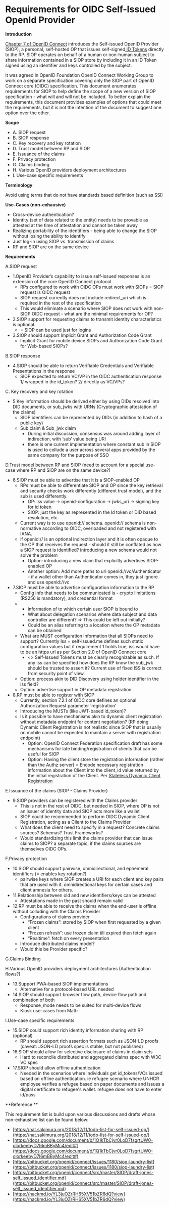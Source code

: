 # Requirements for OIDC Self-Issued OpenId Provider

**Introduction**

[Chapter 7 of OpenID Connect](https://openid.net/specs/openid-connect-core-1_0.html#SelfIssued) introduces the Self-issued OpenID Provider (SIOP), a personal, self-hosted OP that issues self-signed[ ID Tokens](https://openid.net/specs/openid-connect-core-1_0.html#IDToken) directly to the RP.  SIOP operates on behalf of a human or non-human subject to share information contained in a SIOP store by including it in an ID Token signed using an identifier and keys controlled by the subject.

It was agreed in OpenID Foundation OpenID Connect Working Group to work on a separate specification covering only the SIOP part of OpenID Connect core (OIDC) specification. This document enumerates requirements for SIOP to help define the scope of a new version of SIOP specification - what will and will not be included. To better explain the requirements, this document provides examples of options that could meet the requirements, but it is not the intention of the document to suggest one option over the other.

**Scope**

*   A. SIOP request
*   B. SIOP response
*   C. Key recovery and key rotation
*   D. Trust model between RP and SIOP
*   E. Issuance of the claims
*   F. Privacy protection
*   G. Claims binding
*   H. Various OpenID providers deployment architectures
*   I. Use-case specific requirements


**Terminology**

Avoid using terms that do not have standards based definition (such as SSI)

**Use-Cases (non-exhausive)**

*   Cross-device authentication?
*   Identity (set of data related to the entity) needs to be provable as attested at the time of attestation and cannot be taken away
*   Realizing portability of the identifiers - being able to change the SIOP without losing the ability to identify
*   Just log-in using SIOP vs. transmission of claims
*   RP and SIOP are on the same device

**Requirements**

A.SIOP request

*   1.OpenID Provider’s capability to issue self-issued responses is an extension of the core OpenID Connect protocol 
    *   RPs configured to work with OIDC OPs must work with SIOPs = SIOP request is OIDC request
    *   SIOP request currently does not include redirect_uri which is required in the rest of the specification
    *   This would eliminate a scenario where SIOP does not work with non-SIOP OIDC request - what are the minimal requirements for OP?
*   2.SIOP support for requesting claims to transmit identity characteristics is optional. 
    *   = SIOP can be used just for logins
*   3.SIOP should support Implicit Grant and Authorization Code Grant
    *   Implicit Grant for mobile device SIOPs and Authorization Code Grant for Web-based SIOPs?

B.SIOP response

*   4.SIOP should be able to return Verifiable Credentials and Verifiable Presentations in the response
    *   SIOP expected to return VC/VP in the OIDC authentication response 1/ wrapped in the id_token? 2/ directly as VC/VPs?

C. Key recovery and key rotation
*   5.Key information should be derived either by using DIDs resolved into DID documents, or sub_jwks with URNs (Cryptographic attestation of the claims)
    *   SIOP identifiers can be represented by DIDs (in addition to hash of a public key) 
    *   Sub claim & Sub_jwk claim
        *   During initial discussion, consensus was around adding layer of indirection, with ‘sub’ value being URI
        *   there is one current implementation where constant sub in SIOP is used to collude a user across several apps provided by the same company for the purpose of SSO

D.Trust model between RP and SIOP (need to account for a special use-case where RP and SIOP are on the same device?)

*   6.SIOP must be able to advertise that it is a SIOP-enabled OP
    *   RPs must be able to differentiate SIOP and OP since the key retrieval and security checks work differently (different trust model), and the sub is used differently.
        *   OP: iss value -> openid-configuration -> jwks_uri -> signing key for id token
        *   SIOP: just the key as represented in the Id token or DID based resolution, etc.
    *   Current way is to use openid:// schema. openid:// schema is non-normative according to OIDC, overloaded and not registered with IANA. 
    *   if openid:// is an optional indirection layer and it is often opaque to the OP that receives the request - should it still be conflated as how a SIOP request is identified?  introducing a new schema would not solve the problem
        *   Option: introducing a new claim that explicitly advertises SIOP-enabled OP 
        *   Another option: Add more paths to uri openid://vc/Authenticator - if a wallet other than Authenticator comes in, they just ignore and use openid://vc
*   7.SIOP must be able to advertise configuration information to the RP
    *   Config info that needs to be communicated is - crypto limitations (RS256 is mandatory), and credential format 
    *   + information of to which certain user SIOP is bound to
        *   What about delegation scenarios where data subject and data controller are different? => This could be left out initially?
        *   Could be an alias referring to a location where the OP metadata can be obtained
    *   What are MUST configuration information that all SIOPs need to support? Currently Iss = self-issued.me defines such static configuration values but if requirement 1 holds true, iss would have to be an https url as per Section 2.0 of OpenID Connect core	
        *   &lt;> Self-Issued Tokens must be clearly recognizable as such. If any iss can be specified how does the RP know the sub_jwk should be trusted to assert it? Current use of fixed ISS is correct from security point of view.
    *   Option: process akin to DID Discovery using holder identifier in the iss field?
    *   Option: advertise support in OP metadata registration
*   8.RP must be able to register with SIOP 
    *   Currently, section 7.2.1 of OIDC core defines an optional Authorization Request parameter ‘registration’ 
    *   Introducing the MUSTs (like JWT-based id_token)?
    *   Is it possible to have mechanisms akin to dynamic client registration without metadata endpoint for content negotiation? (RP doing Dynamic Client Registration is not realistic since SIOP that is usually on mobile cannot be expected to maintain a server with registration endpoint)
        *   Option: OpenID Connect Federation specification draft has some mechanisms for late binding/registration of clients that can be useful for SIOP
        *   Option: Having the client store the registration information (rather than the Authz server) = Encode necessary registration information about the Client into the client_id value returned by the initial registration of the Client. Per [Stateless Dynamic Client Registration](https://openid.net/specs/openid-connect-registration-1_0.html#StatelessRegistration)

E.Issuance of the claims (SIOP - Claims Provider)

*   9.SIOP providers can be registered with the Claims provider 
    *   This is not in the rest of OIDC, but needed in SIOP, where OP is not an issuer of identity data and SIOP acts more like a wallet
    *   SIOP could be recommended to perform OIDC Dynamic Client Registration, acting as a Client to the Claims Provider
    *   What does the client need to specify in a request? Concrete claims sources? Schemas? Trust Frameworks?
    *   Would  standardizing this limit the claims provider that can issue claims to SIOP? a separate topic, if the claims sources are themselves OIDC OPs.

F.Privacy protection

*   10.SIOP should support pairwise, omnidirectional, and ephemeral identifiers (= enables key rotation?)
    *   pairwise keys where SIOP creates a URI for each client and key pairs that are used with it. omnidirectional keys for certain cases and client amnesia for others.
*   11.Relationship between old and new identifiers/keys can be attested 
    *   Attestations made in the past should remain valid
*   12.RP must be able to receive the claims when the end-user is offline without colluding with the Claims Provider
    *   Configurations of claims provider
        *   “Frozen claims”: stored by SIOP when first requested by a given client
        *   “Frozen refresh”: use frozen claim till expired then fetch again
        *   “Realtime”: fetch on every presentation
    *   Introduce distributed claims model?
    *   Would this be Provider specific?

G.Claims Binding

H.Various OpenID providers deployment architectures (Authentication flows?)

*   13.Support PWA-based SIOP implementations 
    *   Alternative for a protocol-based URL needed
*   14.SIOP should support browser flow path, device flow path and combination of both
    *   Response_mode needs to be suited for multi-device flows
    *   Kiosk use-cases from Mattr


I.Use-case specific requirements

*   15.SIOP could support rich identity information sharing with RP (optional)
    *   RP should support rich assertion formats such as JSON-LD proofs (caveat: JSON-LD proofs spec is stable, but not published)
*   16.SIOP should allow for selective disclosure of claims in claim sets 
    *   Hard to reconcile distributed and aggregated claims spec with W3C VC spec
*   17.SIOP should allow offline authentication
    *   Needed in the scenarios where individuals get id_tokens/VCs issued based on offline authentication. ie refugee scenario where UNHCR employee verifies a refugee based on paper documents and issues a digital certificate to refugee's wallet. refugee does not have to enter id/pass
	
	
**Reference **

This requirement list is build upon various discussions and drafts whose non-exhaustive list can be found below:

* [https://nat.sakimura.org/2018/12/11/todo-list-for-self-issued-op/](https://nat.sakimura.org/2018/12/11/todo-list-for-self-issued-op/)
* [https://docs.google.com/document/d/1Q1kTbCjvr0LoD7fsgrtUW0-olorkeebyD7I6mBByMc4/edit#](https://docs.google.com/document/d/1Q1kTbCjvr0LoD7fsgrtUW0-olorkeebyD7I6mBByMc4/edit#)
* [https://bitbucket.org/openid/connect/issues/1180/siop-laundry-list](https://bitbucket.org/openid/connect/issues/1180/siop-laundry-list)
* [https://bitbucket.org/openid/connect/src/master/SIOP/draft-jones-self_issued_identifier.md](https://bitbucket.org/openid/connect/src/master/SIOP/draft-jones-self_issued_identifier.md)
* [https://hackmd.io/YL3juOZrRH65XV51bZR6dQ?view](https://hackmd.io/YL3juOZrRH65XV51bZR6dQ?view)